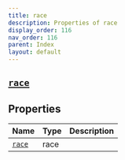 ```yaml
---
title: race
description: Properties of race
display_order: 116
nav_order: 116
parent: Index
layout: default
---
```


##  [`race`](./race.html) 
## Properties
| Name | Type | Description |
|:-----|:-----|:------------|
| [`race`](./race.html) | race |  |


